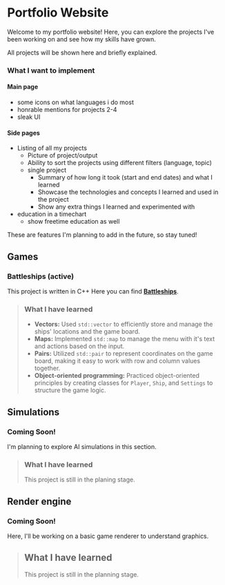# Portfolio Website

Welcome to my portfolio website! Here, you can explore the projects I've been working on and see how my skills have grown.

All projects will be shown here and briefly explained.

### What I want to implement

#### Main page

- some icons on what languages i do most
- honrable mentions for projects 2-4
- sleak UI

#### Side pages

- Listing of all my projects
  - Picture of project/output
  - Ability to sort the projects using different filters (language, topic)
  - single project
    - Summary of how long it took (start and end dates) and what I learned
    - Showcase the technologies and concepts I learned and used in the project
    - Show any extra things I learned and experimented with
- education in a timechart
  - show freetime education as well

These are features I'm planning to add in the future, so stay tuned!

## Games

### Battleships (active)

This project is written in C++
Here you can find **[Battleships](https://github.com/smile3io/Battleships "bum bam splash")**.

> ### What I have learned
>
> - **Vectors:** Used `std::vector` to efficiently store and manage the ships' locations and the game board.
> - **Maps:** Implemented `std::map` to manage the menu with it's text and actions based on the input.
> - **Pairs:** Utilized `std::pair` to represent coordinates on the game board, making it easy to work with row and column values together.
> - **Object-oriented programming:** Practiced object-oriented principles by creating classes for `Player`, `Ship`, and `Settings` to structure the game logic.

## Simulations

### Coming Soon!

I'm planning to explore AI simulations in this section.

> ### What I have learned
>
> This project is still in the planing stage.

## Render engine

### Coming Soon!

Here, I'll be working on a basic game renderer to understand graphics.

> ## What I have learned
>
> This project is still in the planning stage.
